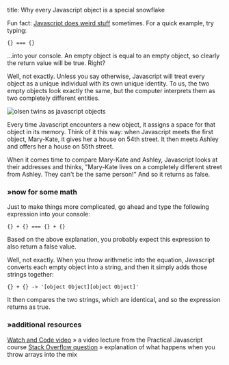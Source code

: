 title: Why every Javascript object is a special snowflake

Fun fact: [Javascript does weird stuff](https://www.destroyallsoftware.com/talks/wat) sometimes. For a quick example, try typing:

`{} === {}`

...into your console. An empty object is equal to an empty object, so clearly the return value will be true. Right?

Well, not exactly. Unless you say otherwise, Javascript will treat every object as a unique individual with its own unique identity. To us, the two empty objects look exactly the same, but the computer interprets them as two completely different entities.

<!--more-->
![olsen twins as javascript objects](/)

Every time Javascript encounters a new object, it assigns a space for that object in its memory. Think of it this way: when Javascript meets the first object, Mary-Kate, it gives her a house on 54th street. It then meets Ashley and offers her a house on 55th street.

When it comes time to compare Mary-Kate and Ashley, Javascript looks at their addresses and thinks, "Mary-Kate lives on a completely different street from Ashley. They can't be the same person!" And so it returns as false.

### »now for some math

Just to make things more complicated, go ahead and type the following expression into your console:

`{} + {} === {} + {}`

Based on the above explanation, you probably expect this expression to also return a false value.

Well, not exactly. When you throw arithmetic into the equation, Javascript converts each empty object into a string, and then it simply adds those strings together:

`{} + {} -> '[object Object][object Object]'`

It then compares the two strings, which are identical, and so the expression returns as true.

### »additional resources

[Watch and Code video](https://watchandcode.com/courses/60264/lectures/938895) » a video lecture from the Practical Javascript course
[Stack Overflow question](https://stackoverflow.com/questions/41124252/why-is-true) » explanation of what happens when you throw arrays into the mix
